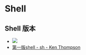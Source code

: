 # Shell

## Shell 版本
* ![](http://ww3.sinaimg.cn/large/77f7a144gw1f5zamph11zg20bs05xq3z.gif)
* [第一版shell - sh - Ken Thompson](http://v6shell.org/history/sh.c)